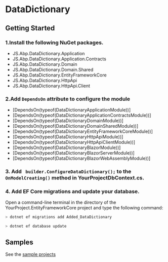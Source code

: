 # DataDictionary

## Getting Started

### 1.Install the following NuGet packages.
  * JS.Abp.DataDictionary.Application
  * JS.Abp.DataDictionary.Application.Contracts
  * JS.Abp.DataDictionary.Domain
  * JS.Abp.DataDictionary.Domain.Shared
  * JS.Abp.DataDictionary.EntityFrameworkCore
  * JS.Abp.DataDictionary.HttpApi
  * JS.Abp.DataDictionary.HttpApi.Client
  
### 2.Add `DependsOn` attribute to configure the module
 * [DependsOn(typeof(DataDictionaryApplicationModule))]
 * [DependsOn(typeof(DataDictionaryApplicationContractsModule))]
 * [DependsOn(typeof(DataDictionaryDomainModule))]
 * [DependsOn(typeof(DataDictionaryDomainSharedModule))]
 * [DependsOn(typeof(DataDictionaryEntityFrameworkCoreModule))]
 * [DependsOn(typeof(DataDictionaryHttpApiModule))]
 * [DependsOn(typeof(DataDictionaryHttpApiClientModule))]
 * [DependsOn(typeof(DataDictionaryBlazorModule))]
 * [DependsOn(typeof(DataDictionaryBlazorServerModule))]
 * [DependsOn(typeof(DataDictionaryBlazorWebAssemblyModule))]
### 3. Add ` builder.ConfigureDataDictionary();` to the `OnModelCreating()` method in **YourProjectDbContext.cs**.

### 4. Add EF Core migrations and update your database.
Open a command-line terminal in the directory of the YourProject.EntityFrameworkCore project and type the following command:

````bash
> dotnet ef migrations add Added_DataDictionary
````
````bash
> dotnet ef database update
````

## Samples

See the [sample projects](https://github.com/zhaofenglee/JS.Abp.DataDictionary/tree/master/host/JS.Abp.DataDictionary.Blazor.Host)
